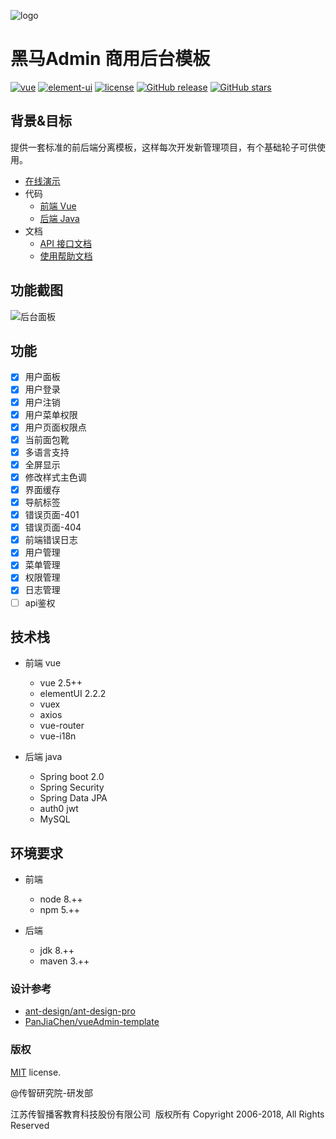 ![logo](http://or45inefq.bkt.clouddn.com/logo-heima150.png ':no-zoom')

# **黑马Admin** 商用后台模板

[![vue](https://img.shields.io/badge/vue-2.5.9-brightgreen.svg ':no-zoom')](https://github.com/vuejs/vue)
[![element-ui](https://img.shields.io/badge/element--ui-2.0.5-brightgreen.svg ':no-zoom')](https://github.com/ElemeFE/element)
[![license](https://img.shields.io/github/license/mashape/apistatus.svg ':no-zoom')](https://github.com/itheima2017/vue-element-admin-itheima/blob/master/LICENSE)
[![GitHub release](https://img.shields.io/github/release/itheima2017/vue-element-admin-itheima.svg ':no-zoom')](https://github.com/itheima2017/vue-element-admin-itheima/releases)
[![GitHub stars](https://img.shields.io/github/stars/itheima2017/vue-element-admin-itheima.svg?style=social&label=Stars ':no-zoom')](https://github.com/itheima2017/vue-element-admin-itheima)

## 背景&目标

提供一套标准的前后端分离模板，这样每次开发新管理项目，有个基础轮子可供使用。

* [在线演示](http://itheimaadmin.itcast.cn/preview)
* 代码
  * [前端 Vue](https://github.com/itheima2017/vue-element-admin-itheima)
  * [后端 Java](https://github.com/itheima2017/vue-element-admin-api-java-itheima)
* 文档
  * [API 接口文档](http://itheimaadmin.itcast.cn/book/api/_book/)
  * [使用帮助文档](http://itheimaadmin.itcast.cn/book/help/)

## 功能截图

![后台面板](http://oflimcy5e.bkt.clouddn.com/ducafecat_2018-05-22-17-51-42.png)

## 功能

* [x] 用户面板
* [x] 用户登录
* [x] 用户注销
* [x] 用户菜单权限
* [x] 用户页面权限点
* [x] 当前面包靴
* [x] 多语言支持
* [x] 全屏显示
* [x] 修改样式主色调
* [x] 界面缓存
* [x] 导航标签
* [x] 错误页面-401
* [x] 错误页面-404
* [x] 前端错误日志
* [x] 用户管理
* [x] 菜单管理
* [x] 权限管理
* [x] 日志管理
* [ ] api鉴权

## 技术栈

* 前端 vue

  * vue 2.5++
  * elementUI 2.2.2
  * vuex
  * axios
  * vue-router
  * vue-i18n

* 后端 java

  * Spring boot 2.0
  * Spring Security
  * Spring Data JPA
  * auth0 jwt
  * MySQL

## 环境要求

* 前端
  * node 8.++
  * npm 5.++

* 后端
  * jdk 8.++
  * maven 3.++

### 设计参考

* [ant-design/ant-design-pro](https://github.com/ant-design/ant-design-pro)
* [PanJiaChen/vueAdmin-template](https://github.com/PanJiaChen/vueAdmin-template)

### 版权

[MIT](https://opensource.org/licenses/MIT) license.

@传智研究院-研发部

江苏传智播客教育科技股份有限公司 &nbsp;版权所有 Copyright 2006-2018, All Rights Reserved
